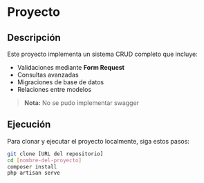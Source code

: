# Proyecto

## Descripción

Este proyecto implementa un sistema CRUD completo que incluye:

- Validaciones mediante **Form Request**
- Consultas avanzadas
- Migraciones de base de datos
- Relaciones entre modelos

> **Nota:** No se pudo implementar swagger

## Ejecución

Para clonar y ejecutar el proyecto localmente, siga estos pasos:

```bash
git clone [URL del repositorio]
cd [nombre-del-proyecto]
composer install
php artisan serve
```
